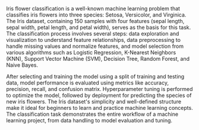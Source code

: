 Iris flower classification is a well-known machine learning problem that classifies iris flowers into three species: Setosa, Versicolor, and Virginica. 
The Iris dataset, containing 150 samples with four features (sepal length, sepal width, petal length, and petal width), serves as the basis for this task. 
The classification process involves several steps: data exploration and visualization to understand feature relationships, data preprocessing to handle missing 
values and normalize features, and model selection from various algorithms such as Logistic Regression, K-Nearest Neighbors (KNN), Support Vector Machine (SVM),
Decision Tree, Random Forest, and Naive Bayes.

After selecting and training the model using a split of training and testing data, model performance is evaluated using metrics like accuracy, precision, recall, 
and confusion matrix. Hyperparameter tuning is performed to optimize the model, followed by deployment for predicting the species of new iris flowers. 
The Iris dataset's simplicity and well-defined structure make it ideal for beginners to learn and practice machine learning concepts. 
The classification task demonstrates the entire workflow of a machine learning project, from data handling to model evaluation and tuning.
